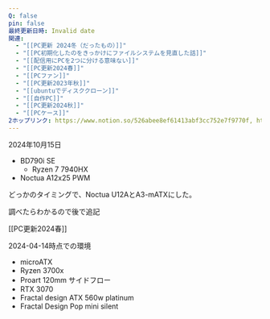 ```yaml
---
Q: false
pin: false
最終更新日時: Invalid date
関連:
  - "[[PC更新 2024冬（だったもの）]]"
  - "[[PC初期化したのをきっかけにファイルシステムを見直した話]]"
  - "[[配信用にPCを2つに分ける意味ない]]"
  - "[[PC更新2024春]]"
  - "[[PCファン]]"
  - "[[PC更新2023年秋]]"
  - "[[ubuntuでディスククローン]]"
  - "[[自作PC]]"
  - "[[PC更新2024秋]]"
  - "[[PCケース]]"
2ホップリンク: https://www.notion.so/526abee8ef61413abf3cc752e7f9770f, https://www.notion.so/685ee866407a41babbd548581ebdcd8b,https://www.notion.so/526abee8ef61413abf3cc752e7f9770f,https://www.notion.so/264cf34df21246b78f4df2fd592f734d, https://www.notion.so/526abee8ef61413abf3cc752e7f9770f,https://www.notion.so/1201121f1cf680deb46eef35d04c268d, https://www.notion.so/526abee8ef61413abf3cc752e7f9770f,https://www.notion.so/10e1121f1cf680c4a8c5cecac6b48a9d, https://www.notion.so/1101121f1cf68073bfa9ec3235c06f61, https://www.notion.so/1101121f1cf680828c80e49572807ac8, https://www.notion.so/1141121f1cf68077ba36e8a857265fb0, https://www.notion.so/1191121f1cf68093a976e5387333ca4a, https://www.notion.so/11c1121f1cf68090b0a6fd9ac7c31c0a, https://www.notion.so/11e1121f1cf68051853decacc2ae16ff, https://www.notion.so/11e1121f1cf680aaa1defdc034df3369, https://www.notion.so/1201121f1cf68035a870db26fd6eed98, https://www.notion.so/1211121f1cf6802386d1fdf5fe0b03f4, https://www.notion.so/526abee8ef61413abf3cc752e7f9770f, https://www.notion.so/f3dc85f976e640ceaf469d105f4bc988,https://www.notion.so/1101121f1cf68073bfa9ec3235c06f61, https://www.notion.so/11c1121f1cf68090b0a6fd9ac7c31c0a, https://www.notion.so/1201121f1cf680deb46eef35d04c268d, https://www.notion.so/526abee8ef61413abf3cc752e7f9770f
---
```

  

  

2024年10月15日

  

- BD790i SE
    - Ryzen 7 7940HX
- Noctua A12x25 PWM

  

  

  

  

どっかのタイミングで、Noctua U12AとA3-mATXにした。

調べたらわかるので後で追記

  
  

[[PC更新2024春]]

2024-04-14時点での環境

- microATX
- Ryzen 3700x
- Proart 120mm サイドフロー
- RTX 3070
- Fractal design ATX 560w platinum
- Fractal Design Pop mini silent